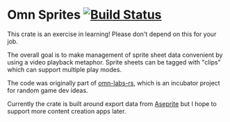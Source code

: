 # Omn Sprites [![Build Status](https://api.travis-ci.org/onelson/omn-sprites-rs.svg?branch=master)](https://travis-ci.org/onelson/omn-sprites-rs)

This crate is an exercise in learning! 
Please don't depend on this for your job.

The overall goal is to make management of sprite 
sheet data convenient by using a video playback 
metaphor. Sprite sheets can be tagged with "clips" 
which can support multiple play modes. 

The code was originally part of [omn-labs-rs], which is 
an incubator project for random game dev ideas.

Currently the crate is built around export data from 
[Aseprite](https://www.aseprite.org/) but I hope to 
support more content creation apps later. 

[omn-labs-rs]: https://github.com/onelson/omn-labs-rs
